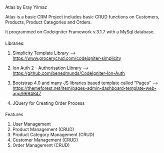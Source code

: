 Atlas by Eray Yilmaz

Atlas is a basic CRM Project includes basic CRUD functions on
Customers, Products, Product Categories and Orders.

It programmed on Codeigniter Framework v.3.1.7 with a MySql database.

####
Libraries:

1. Simplicity Template Library
--> https://www.grocerycrud.com/codeigniter-simplicity

2. Ion Auth 2 - Authorisation Library
--> https://github.com/benedmunds/CodeIgniter-Ion-Auth

3. Bootstrap 4.0 and many JS libraries based template called "Pages"
--> https://themeforest.net/item/pages-admin-dashboard-template-web-app/9694847

4. JQuery for Creating Order Process

####
Features

1. User Management
2. Product Management (CRUD)
3. Product Category Management (CRUD)
4. Customer Management (CRUD)
5. Order Management (CRUD)

